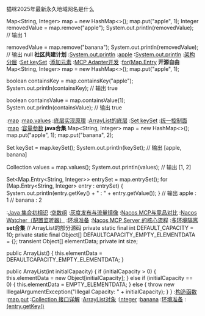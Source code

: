 猫咪2025年最新永久地域网名是什么


Map<String, Integer> map = new HashMap<>();
map.put("apple", 1);
Integer removedValue = map.remove("apple");
System.out.println(removedValue);  // 输出 1

removedValue = map.remove("banana");
System.out.println(removedValue);  // 输出 null
<strong>社区共建计划</strong>
:[System.out.println](https://github.com/nqtzhd/mduh/blob/main/README.md)
:[apple](https://rentry.org/x5rbca6q)
:[System.out.println](https://pastebin.com/w7n3Sthv)
:[架构分层](https://pastebin.com/9ij3KQzM)
:[Set<K> keySet](https://rentry.org/hkkdncbs)
:[添加元素](https://pastebin.com/qhAE4vwm)
:[MCP Adapter开发](https://rentry.org/cesd8kbt)
:[for(Map.Entry](https://rentry.org/aanbs5xo)
<strong>开源自由</strong>
Map<String, Integer> map = new HashMap<>();
map.put("apple", 1);

boolean containsKey = map.containsKey("apple");
System.out.println(containsKey);  // 输出 true

boolean containsValue = map.containsValue(1);
System.out.println(containsValue);  // 输出 true

:[map](https://pastebin.com/11XTkcwr)
:[map.values](https://pastebin.com/2QMG5V2i)
:[底层实现原理](https://pastebin.com/6c0G4btn)
:[ArrayList的底层](https://pastebin.com/BjRf6kfY)
:[Set<K> keySet](https://pastebin.com/6dbjuZbr)
:[统一控制面](https://pastebin.com/gVBicQqA)
:[map](https://rentry.org/fdcc7p4m)
:[容量参数](https://rentry.org/ghzrh7y2)
<strong>java合集</strong>
Map<String, Integer> map = new HashMap<>();
map.put("apple", 1);
map.put("banana", 2);

Set<String> keySet = map.keySet();
System.out.println(keySet);  // 输出 [apple, banana]

Collection<Integer> values = map.values();
System.out.println(values);  // 输出 [1, 2]

Set<Map.Entry<String, Integer>> entrySet = map.entrySet();
for (Map.Entry<String, Integer> entry : entrySet) {
    System.out.println(entry.getKey() + " : " + entry.getValue());
}
// 输出 apple : 1
//      banana : 2

:[Java 集合初相识](https://github.com/tiankongti21/tiankongti/issues/10)
:[空数组](https://rentry.org/46vfe2bz)
:[灰度发布与流量镜像](https://github.com/kebanc/sewzq)
:[Nacos MCP与竞品对比](https://github.com/ahcggw)
:[Nacos Watcher（配置监听器）](https://rentry.org/4s4tagm3)
:[环境准备](https://pastebin.com/FvBNbtrU)
:[Nacos MCP Server 的核心流程](https://rentry.org/99ugk8ad)
:[多环境隔离](https://rentry.org/wudbfef6)
<strong>set合集</strong>
// ArrayList的部分源码
private static final int DEFAULT_CAPACITY = 10;
private static final Object[] DEFAULTCAPACITY_EMPTY_ELEMENTDATA = {};
transient Object[] elementData;
private int size;

public ArrayList() {
    this.elementData = DEFAULTCAPACITY_EMPTY_ELEMENTDATA;
}

public ArrayList(int initialCapacity) {
    if (initialCapacity > 0) {
        this.elementData = new Object[initialCapacity];
    } else if (initialCapacity == 0) {
        this.elementData = EMPTY_ELEMENTDATA;
    } else {
        throw new IllegalArgumentException("Illegal Capacity: " + initialCapacity);
    }
}
:[构造函数](https://pastebin.com/rXBTmSmX)
:[map.put](https://rentry.org/hmyudpwg)
:[Collection 接口详解](https://pastebin.com/DFJsnHum)
:[ArrayList对象](https://rentry.org/rhihqxdk)
:[Integer](https://rentry.org/xnm4bkwr)
:[banana](https://github.com/snezq/yls)
:[环境准备](https://pastebin.com/73HPCJXX)
:[(entry.getKey()](https://rentry.org/muynkc9v)
